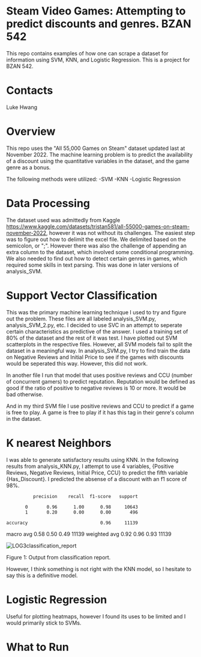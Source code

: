 # Steam Video Games: Attempting to predict discounts and genres. BZAN 542

This repo contains examples of how one can scrape a dataset for information using SVM, KNN, and Logistic Regression. This is a project for BZAN 542.

# Contacts
Luke Hwang

# Overview

This repo uses the "All 55,000 Games on Steam" dataset updated last at November 2022. The machine learning problem is to predict the availability of a discount using the quantitative variables in the dataset, and the game genre as a bonus.

The following methods were utilized:
-SVM
-KNN
-Logistic Regression

# Data Processing

The dataset used was admittedly from Kaggle https://www.kaggle.com/datasets/tristan581/all-55000-games-on-steam-november-2022, however it was not without its challenges.
The easiest step was to figure out how to delimit the excel file. We delimited based on the semicolon, or ";". However there was also the challenge of appending an extra column to the dataset, which involved some conditional programming. We also needed to find out how to detect certain genres in games, which required some skills in text parsing. This was done in later versions of analysis_SVM.

# Support Vector Classification

This was the primary machine learning technique I used to try and figure out the problem. These files are all labeled analysis_SVM.py, analysis_SVM_2.py, etc.
I decided to use SVC in an attempt to seperate certain characteristics as predictive of the answer. I used a training set of 80% of the dataset and the rest of it was test.
I have plotted out SVM scatterplots in the respective files.
However, all SVM models fail to split the dataset in a meaningful way. In analysis_SVM.py, I try to find train the data on Negative Reviews and Initial Price to see if the games with discounts would be seperated this way. However, this did not work.

In another file I run that model that uses positive reviews and CCU (number of concurrent gamers) to predict reputation. Reputation would be defined as good if the ratio of positive to negative reviews is 10 or more. It would be bad otherwise.

And in my third SVM file I use positive reviews and CCU to predict if a game is free to play. A game is free to play if it has this tag in their genre's column in the dataset.





# K nearest Neighbors

I was able to generate satisfactory results using KNN. In the following results from analysis_KNN.py, I attempt to use 4 variables, {Positive Reviews, Negative Reviews, Initial Price, CCU} to predict the fifth variable {Has_Discount}. I predicted the absense of a discount with an f1 score of 98%.

              precision    recall  f1-score   support

           0       0.96      1.00      0.98     10643
           1       0.20      0.00      0.00       496

    accuracy                           0.96     11139
   macro avg       0.58      0.50      0.49     11139
weighted avg       0.92      0.96      0.93     11139

![LOG3classification_report](https://user-images.githubusercontent.com/28285099/205476205-a7a8521e-e86d-455c-bd46-ea25920bafc1.png)


Figure 1: Output from classification report.

However, I think something is not right with the KNN model, so I hesitate to say this is a definitive model.


# Logistic Regression

Useful for plotting heatmaps, however I found its uses to be limited and I would primarily stick to SVMs.

# What to Run





